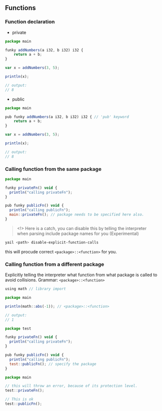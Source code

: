 ﻿## Functions

### Function declaration

- private
```js
package main

funky addNumbers(a i32, b i32) i32 {
    return a + b;
}

var x = addNumbers(3, 5);

println(x);

// output:
// 8
```

- public
```js
package main

pub funky addNumbers(a i32, b i32) i32 { // 'pub' keyword
    return a + b;
}

var x = addNumbers(3, 5);

println(x);

// output:
// 8
```

### Calling function from the same package
```js
package main

funky privateFn() void {
  println("calling privateFn");
}

pub funky publicFn() void {
  println("calling publicFn");
  main::privateFn(); // package needs to be specified here also.
}
```

> <!> Here is a catch, you can disable this by telling the interpreter when parsing include package names for you (Experimental)

```bash
yail <path> disable-explicit-function-calls
```

this will procude correct ``<package>::<function>`` for you.

### Calling function from a different package

Explicitly telling the interpreter what function from what package is called to avoid collisions.
Grammar:
``
<package>::<function>
``
```js
using math // library import

package main

println(math::abs(-1)); // <package>::<function>

// output:
// 1
```

```js
package test

funky privateFn() void {
  println("calling privateFn");
}

pub funky publicFn() void {
  println("calling publicFn");
  test::publicFn(); // specify the package
}

package main

// this will throw an error, because of its protection level.
test::privateFn();

// This is ok
test::publicFn();
```